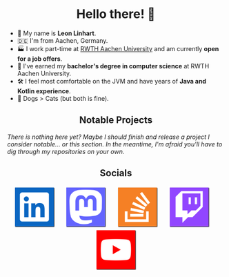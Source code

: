 <h1 align="center">Hello there! 👋</h1>

- 🧑 My name is **Leon Linhart**.
- 🇩🇪 I'm from Aachen, Germany.
- 🏭 I work part-time at [RWTH Aachen University](https://www.rwth-aachen.de) and am currently **open for a job offers**.
- 🏫 I've earned my **bachelor's degree in computer science** at RWTH Aachen University.
- 🛠️ I feel most comfortable on the JVM and have years of **Java and Kotlin experience**.
- 🐶 Dogs > Cats (but both is fine).


<h2 align="center">Notable Projects</h2>

_There is nothing here yet? Maybe I should finish and release a project I consider notable... or this section. In the meantime, I'm afraid you'll have to dig through my repositories on your own._


<h2 align="center">Socials</h2>

<p align="middle">
<a href="https://www.linkedin.com/in/leon-linhart-5a903619b"><img src="assets/tiles/linkedin.png" alt="LinkedIn" width="96" /></a>&nbsp; &nbsp; &nbsp;
<a href="https://mastodon.social/@themrmilchmann"><img src="assets/tiles/mastodon.png" alt="Mastodon" width="96" /></a>&nbsp; &nbsp; &nbsp;
<a href="https://stackoverflow.com/users/11547351/themrmilchmann"><img src="assets/tiles/stackoverflow.png" alt="StackOverflow" width="96" /></a>&nbsp; &nbsp; &nbsp;
<a href="https://twitch.com/TheMrMilchmann"><img src="assets/tiles/twitch.png" alt="Twitch" width="96" /></a>&nbsp; &nbsp; &nbsp;
<a href="https://youtube.com/TheMrMilchmann"><img src="assets/tiles/youtube.png" alt="YouTube" width="96" /></a>
</p>
